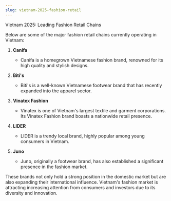 ```yaml
---
slug: vietnam-2025-fashion-retail
---
```

Vietnam 2025: Leading Fashion Retail Chains

Below are some of the major fashion retail chains currently operating in Vietnam:

1. **Canifa**
   * Canifa is a homegrown Vietnamese fashion brand, renowned for its high quality and stylish designs.

2. **Biti's**
   * Biti's is a well-known Vietnamese footwear brand that has recently expanded into the apparel sector.

3. **Vinatex Fashion**
   * Vinatex is one of Vietnam's largest textile and garment corporations. Its Vinatex Fashion brand boasts a nationwide retail presence.

4. **LIDER**
   * LIDER is a trendy local brand, highly popular among young consumers in Vietnam.

5. **Juno**
   * Juno, originally a footwear brand, has also established a significant presence in the fashion market.

These brands not only hold a strong position in the domestic market but are also expanding their international influence. Vietnam's fashion market is attracting increasing attention from consumers and investors due to its diversity and innovation.